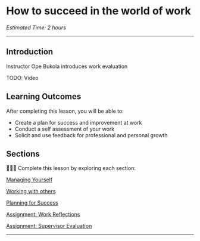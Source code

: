 
# How to succeed in the world of work
*Estimated Time: 2 hours*

---

## Introduction
<aside>
  Instructor Ope Bukola introduces work evaluation
</aside>

TODO: Video

## **Learning Outcomes**

After completing this lesson, you will be able to:

- Create a plan for success and improvement at work
- Conduct a self assessment of your work
- Solicit and use feedback for professional and personal growth

## Sections

<aside>

👩🏿‍🏫 Complete this lesson by exploring each section:

[Managing Yourself](lessons/work-reflections/managing-yourself.md)

[Working with others](lessons/work-reflections/working-with-others.md)

[Planning for Success](lessons/work-reflections/planning-for-success.md)

[Assignment: Work Reflections](lessons/work-reflections/assignment.md)
  
[Assignment: Supervisor Evaluation](lessons/work-reflections/assignment-eval.md)
  
---
